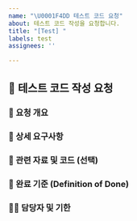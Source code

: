 ```yaml
---
name: "\U0001F4DD 테스트 코드 요청"
about: 테스트 코드 작성을 요청합니다.
title: "[Test] "
labels: test
assignees: ''

---
```


## 🧪 테스트 코드 작성 요청

### 🎯 요청 개요

<!--- 요청한 이유를 알려주세요 -->


### 📝 상세 요구사항

<!-- 어떤 테스트 툴을 사용했으면 좋겠는지 등 요구사항을 알려주세요-->


### 🔗 관련 자료 및 코드 (선택)

<!--- 테스트 코드 작성에 도움을 줄 수 있는 코드나 자료를 알려주세요-->


### 🎯 완료 기준 (Definition of Done)

<!--- 테스트 코드 작성 완료 기준을 알려주세요 -->


### 🧑‍💻 담당자 및 기한

<!--- 담당자를 @를 사용하여 명시해주세요--->
